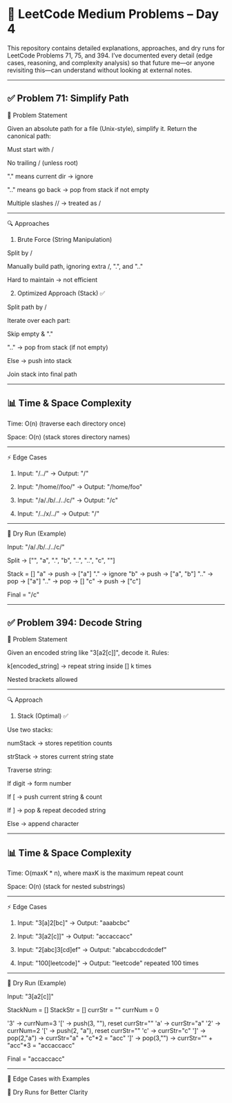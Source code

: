 # 🚀 LeetCode Medium Problems – Day 4

This repository contains detailed explanations, approaches, and dry runs for LeetCode Problems 71, 75, and 394.
I’ve documented every detail (edge cases, reasoning, and complexity analysis) so that future me—or anyone revisiting this—can understand without looking at external notes.


---

## ✅ Problem 71: Simplify Path

📌 Problem Statement

Given an absolute path for a file (Unix-style), simplify it.
Return the canonical path:

Must start with /

No trailing / (unless root)

"." means current dir → ignore

".." means go back → pop from stack if not empty

Multiple slashes // → treated as /



---

🔍 Approaches

1. Brute Force (String Manipulation)

Split by /

Manually build path, ignoring extra /, ".", and ".."

Hard to maintain → not efficient


2. Optimized Approach (Stack) ✅

Split path by /

Iterate over each part:

Skip empty & "."

".." → pop from stack (if not empty)

Else → push into stack


Join stack into final path



---

## 📊 Time & Space Complexity

Time: O(n) (traverse each directory once)

Space: O(n) (stack stores directory names)



---

⚡ Edge Cases

1. Input: "/../" → Output: "/"


2. Input: "/home//foo/" → Output: "/home/foo"


3. Input: "/a/./b/../../c/" → Output: "/c"


4. Input: "/../x/../" → Output: "/"




---

📝 Dry Run (Example)

Input: "/a/./b/../../c/"

Split → ["", "a", ".", "b", "..", "..", "c", ""]

Stack = []
"a" → push → ["a"]
"." → ignore
"b" → push → ["a", "b"]
".." → pop → ["a"]
".." → pop → []
"c" → push → ["c"]

Final = "/c"



---

## ✅ Problem 394: Decode String

📌 Problem Statement

Given an encoded string like "3[a2[c]]", decode it.
Rules:

k[encoded_string] → repeat string inside [] k times

Nested brackets allowed



---

🔍 Approach


1. Stack (Optimal) ✅

Use two stacks:

numStack → stores repetition counts

strStack → stores current string state


Traverse string:

If digit → form number

If [ → push current string & count

If ] → pop & repeat decoded string

Else → append character




---

## 📊 Time & Space Complexity

Time: O(maxK * n), where maxK is the maximum repeat count

Space: O(n) (stack for nested substrings)



---

⚡ Edge Cases

1. Input: "3[a]2[bc]" → Output: "aaabcbc"


2. Input: "3[a2[c]]" → Output: "accaccacc"


3. Input: "2[abc]3[cd]ef" → Output: "abcabccdcdcdef"


4. Input: "100[leetcode]" → Output: "leetcode" repeated 100 times




---

📝 Dry Run (Example)

Input: "3[a2[c]]"

StackNum = []
StackStr = []
currStr = ""
currNum = 0

'3' → currNum=3
'[' → push(3, ""), reset currStr=""
'a' → currStr="a"
'2' → currNum=2
'[' → push(2, "a"), reset currStr=""
'c' → currStr="c"
']' → pop(2,"a") → currStr="a" + "c"*2 = "acc"
']' → pop(3,"") → currStr="" + "acc"*3 = "accaccacc"

Final = "accaccacc"


---

🔑 Edge Cases with Examples

📒 Dry Runs for Better Clarity
